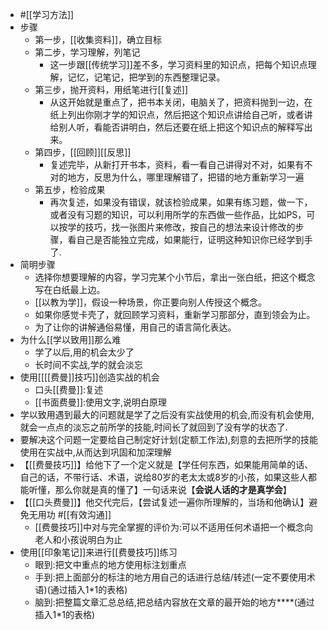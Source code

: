 - #[[学习方法]]
- 步骤
    - 第一步，[[收集资料]]，确立目标
    - 第二步，学习理解，列笔记
        - 这一步跟[[传统学习]]差不多，学习资料里的知识点，把每个知识点理解，记忆，记笔记，把学到的东西整理记录。
    - 第三步，抛开资料，用纸笔进行[[复述]]
        - 从这开始就是重点了，把书本关闭，电脑关了，把资料抛到一边，在纸上列出你刚才学的知识点，然后把这个知识点讲给自己听，或者讲给别人听，看能否讲明白，然后还要在纸上把这个知识点的解释写出来。
    - 第四步，[[回顾]][[反思]]
        - 复述完毕，从新打开书本，资料，看一看自己讲得对不对，如果有不对的地方，反思为什么，哪里理解错了，把错的地方重新学习一遍
    - 第五步，检验成果
        - 再次复述，如果没有错误，就该检验成果，如果有练习题，做一下，或者没有习题的知识，可以利用所学的东西做一些作品，比如PS，可以按学的技巧，找一张图片来修改，按自己的想法来设计修改的步骤，看自己是否能独立完成，如果能行，证明这种知识你已经学到手了.
- 简明步骤
    - 选择你想要理解的内容，学习完某个小节后，拿出一张白纸，把这个概念写在白纸最上边。
    - [[以教为学]]，假设一种场景，你正要向别人传授这个概念。
    - 如果你感觉卡壳了，就回顾学习资料，重新学习那部分，直到领会为止。
    - 为了让你的讲解通俗易懂，用自己的语言简化表达。
- 为什么[[学以致用]]那么难
    - 学了以后,用的机会太少了
    - 长时间不实战,学的就会淡忘
- 使用[[[[费曼]]技巧]]创造实战的机会
    - 口头[[费曼]]:复述
    - [[书面费曼]]:使用文字,说明白原理
- 学以致用遇到最大的问题就是学了之后没有实战使用的机会,而没有机会使用,就会一点点的淡忘之前所学的技能,时间长了就回到了没有学的状态了.
- 要解决这个问题一定要给自己制定好计划(定额工作法),刻意的去把所学的技能使用在实战中,从而达到巩固和加深理解
- 【[[费曼技巧]]】给他下了一个定义就是【学任何东西，如果能用简单的话、自己的话，不带行话、术语，说给80岁的老太太或8岁的小孩，如果这些人都能听懂，那么你就是真的懂了】一句话来说【**会说人话的才是真学会**】
- 【[[口头费曼]]】他交代完后，【尝试复述一遍你所理解的，当场和他确认】避免无用功 #[[有效沟通]]
    - [[费曼技巧]]中对与完全掌握的评价为:可以不适用任何术语把一个概念向老人和小孩说明白为止
- 使用[[印象笔记]]来进行[[费曼技巧]]练习
    - 眼到:把文中重点的地方使用标注划重点
    - 手到:把上面部分的标注的地方用自己的话进行总结/转述(一定不要使用术语)(通过插入1*1的表格)
    - 脑到:把整篇文章汇总总结,把总结内容放在文章的最开始的地方****(通过插入1*1的表格)
